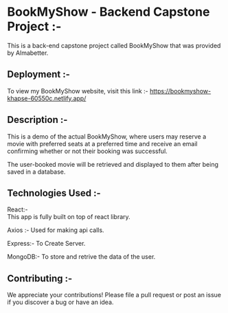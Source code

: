 # BookMyShow - Backend Capstone Project :-

This is a back-end capstone project called BookMyShow that was provided by Almabetter.

## Deployment :-

To view my BookMyShow website, visit this link :- https://bookmyshow-khapse-60550c.netlify.app/

## Description :-

This is a demo of the actual BookMyShow, where users may reserve a movie with preferred seats at a preferred time and receive an email confirming whether or not their booking was successful.

The user-booked movie will be retrieved and displayed to them after being saved in a database.

## Technologies Used :-

React:-  
    This app is fully built on top of react library.

Axios :- 
    Used for making api calls.

Express:-
   To Create Server.

MongoDB:-
  To store and retrive the data of the user.

## Contributing :-

We appreciate your contributions! Please file a pull request or post an issue if you discover a bug or have an idea.
